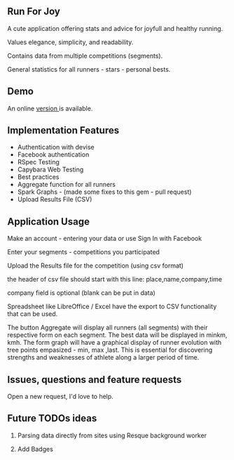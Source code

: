 ## Run For Joy

A cute application offering stats and advice for joyfull and healthy running.

Values elegance, simplicity, and readability.

Contains data from multiple competitions (segments).

General statistics for all runners -  stars - personal bests.

## Demo

An online <a href="http://runforjoy.snipermed.com/">version </a> is available.


## Implementation Features

 * Authentication with devise
 * Facebook authentication
 * RSpec Testing
 * Capybara Web Testing
 * Best practices
 * Aggregate function for all runners
 * Spark Graphs - (made some fixes to this gem - pull request)
 * Upload Results File (CSV)

## Application Usage
 Make an account - entering your data or use Sign In with Facebook

 Enter your segments - competitions you participated

 Upload the Results file for the competition (using csv format)

 the header of csv file should start with this line:
 place,name,company,time

 company field is optional (blank can be put in data)

  Spreadsheet like LibreOffice / Excel have the export to CSV functionality that can be used.

  The button Aggregate will display all runners (all segments) with their respective form on each segment. The best data will be displayed in minkm, kmh.
  The form graph will have  a graphical display of runner evolution with tree points empasized - min, max ,last. This is essential for discovering strengths and weaknesses of athlete along a larger period of time.

## Issues, questions and feature requests
Open a new request, I'd love to help.


## Future TODOs ideas

1) Parsing data directly from sites using Resque background worker

2) Add Badges


